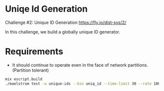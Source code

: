 # Uniqe Id Generation

Challenge #2: Unique ID Generation https://fly.io/dist-sys/2/

In this challenge, we build a globally unique ID generator.

# Requirements 
- It should continue to operate even in the face of network partitions. (Partition tolerant)

```sh
mix escript.build  
./maelstrom test -w unique-ids --bin uniq_id --time-limit 30 --rate 1000 --node-count 3 --availability total --nemesis partition
```